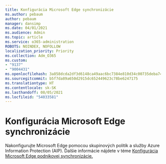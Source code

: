 ```yaml
---
title: Konfigurácia Microsoft Edge synchronizácie
ms.author: pebaum
author: pebaum
manager: dansimp
ms.date: 04/01/2021
ms.audience: Admin
ms.topic: article
ms.service: o365-administration
ROBOTS: NOINDEX, NOFOLLOW
localization_priority: Priority
ms.collection: Adm_O365
ms.custom:
- "9137"
- "9004431"
ms.openlocfilehash: 3a858dcda2df3d6148ca49aac6bc7384e810d34c00735deba74dfe9dd31f5656
ms.sourcegitcommit: b5f7da89a650d2915dc652449623c78be6247175
ms.translationtype: HT
ms.contentlocale: sk-SK
ms.lasthandoff: 08/05/2021
ms.locfileid: "54033581"
---
```

# <a name="configure-microsoft-edge-sync"></a>Konfigurácia Microsoft Edge synchronizácie

Nakonfigurujte Microsoft Edge pomocou skupinových politík a služby Azure Information Protection (AIP). Ďalšie informácie nájdete v téme [Konfigurácia Microsoft Edge podnikovej synchronizácie.](https://docs.microsoft.com/deployedge/microsoft-edge-enterprise-sync)